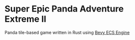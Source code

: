 # Super Epic Panda Adventure Extreme II

Panda tile-based game written in Rust using [Bevy ECS Engine](https://bevyengine.org/)
